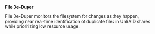 **File De-Duper**

File De-Duper monitors the filesystem for changes as they happen, providing near real-time identification of duplicate files in UnRAID shares while prioritizing low resource usage.

